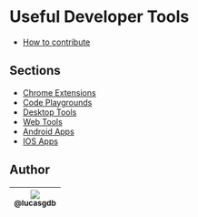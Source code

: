 # Useful Developer Tools

- [How to contribute](CONTRIBUTING.md)

## Sections

- [Chrome Extensions](chrome-extensions.md)
- [Code Playgrounds](code-playgrounds.md)
- [Desktop Tools](desktop-tools.md)
- [Web Tools](web-tools.md)
- [Android Apps](android-apps.md)
- [IOS Apps](ios-apps.md)

## Author

| [<img src="https://avatars3.githubusercontent.com/u/13838273?v=3&s=115"><br><sub>@lucasgdb</sub>](https://github.com/lucasgdb) |
| :----------------------------------------------------------------------------------------------------------------------------: |
